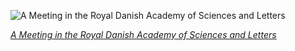 
![A Meeting in the Royal Danish Academy of Sciences and Letters](https://upload.wikimedia.org/wikipedia/commons/thumb/e/e1/P.S._Kr%C3%B8yer%2C_Et_m%C3%B8de_i_Videnskabernes_Selskab%2C_1897%2C_Det_Kongelige_Danske_Videnskaberners_Selskab.jpg/900px-P.S._Kr%C3%B8yer%2C_Et_m%C3%B8de_i_Videnskabernes_Selskab%2C_1897%2C_Det_Kongelige_Danske_Videnskaberners_Selskab.jpg)

*[A Meeting in the Royal Danish Academy of Sciences and Letters](https://wikipedia.org/wiki/File:P.S._Kr%C3%B8yer,_Et_m%C3%B8de_i_Videnskabernes_Selskab,_1897,_Det_Kongelige_Danske_Videnskaberners_Selskab.jpg)*
